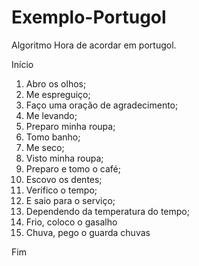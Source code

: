 # Exemplo-Portugol

Algoritmo Hora de acordar em portugol.

Início 

  1.	Abro os olhos;
  2.	Me espreguiço;
  3.	Faço uma oração de agradecimento; 
  4.	Me levando;
  5.	Preparo minha roupa;
  6.	Tomo banho; 
  7.	Me seco;
  8.	Visto minha roupa;
  9.	Preparo e tomo o café;
  10.	Escovo os dentes;
  11.	Verifico o tempo;
  12.	E saio para o serviço;
11. Dependendo da temperatura do tempo;
  1.	Frio, coloco o gasalho 
  2.	Chuva, pego o guarda chuvas 

Fim
